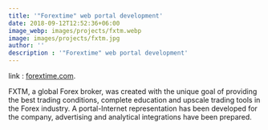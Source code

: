 ```yaml
---
title: '"Forextime" web portal development'
date: 2018-09-12T12:52:36+06:00
image_webp: images/projects/fxtm.webp
image: images/projects/fxtm.jpg
author: ''
description : '"Forextime" web portal development'
---
```

link : [forextime.com]( https://www.forextime.com).

FXTM, a global Forex broker, was created with the unique goal of providing the best trading conditions, complete education and upscale trading tools in the Forex industry.
A portal-Internet representation has been developed for the company, advertising and analytical integrations have been prepared.